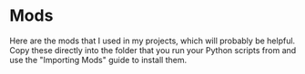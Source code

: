 # Mods

Here are the mods that I used in my projects, which will probably be helpful. Copy these directly into the folder that you run your Python scripts from and use the "Importing Mods" guide to install them.